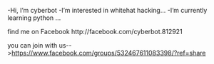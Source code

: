 -Hi, I’m cyberbot
-I’m interested in whitehat hacking...
-I’m currently learning python ...


<!---
cyberbot is a ✨ special ✨ repository because its `README.md` (this file) appears on your GitHub profile.
You can click the Preview link to take a look at your changes.
---> find me on Facebook http://facebook.com/cyberbot.812921
you can join with us-->https://www.facebook.com/groups/532467611083398/?ref=share
